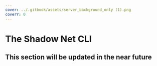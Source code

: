 ```yaml
---
cover: ../.gitbook/assets/server_background_only (1).png
coverY: 0
---
```


# The Shadow Net CLI

## This section will be updated in the near future
